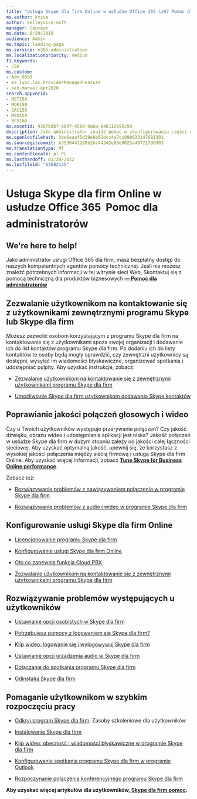 ```yaml
---
title: "Usługa Skype dla firm Online w usłudze Office 365 \x97 Pomoc dla administratorów"
ms.author: kvice
author: kelleyvice-msft
manager: laurawi
ms.date: 6/29/2018
audience: Admin
ms.topic: landing-page
ms.service: o365-administration
ms.localizationpriority: medium
f1.keywords:
- CSH
ms.custom:
- Adm_O365
- ms.lync.lac.ProviderManagedFeature
- seo-marvel-apr2020
search.appverid:
- MET150
- MOE150
- SAC150
- MSO150
- BCS160
ms.assetid: 4307bdbf-6097-458d-9a6a-048112695c59
description: Jako administrator znajdź pomoc w skonfigurowaniu części usługi Skype dla firm Online, w tym sieci, spotkań i wiadomości błyskawicznych oraz dostępu zewnętrznego dla użytkowników.
ms.openlocfilehash: 3be6eaaf5d39ebb62dcc4a7cc090633147681301
ms.sourcegitcommit: b3530441288b2bc44342e00e9025a49721796903
ms.translationtype: MT
ms.contentlocale: pl-PL
ms.lasthandoff: 03/20/2022
ms.locfileid: "63682135"
---
```

# <a name="skype-for-business-online-in-office-365---admin-help"></a>Usługa Skype dla firm Online w usłudze Office 365  Pomoc dla administratorów

## <a name="were-here-to-help"></a>We're here to help!

Jako administrator usługi Office 365 dla firm, masz bezpłatny dostęp do naszych kompetentnych agentów pomocy technicznej. Jeśli nie możesz znaleźć potrzebnych informacji w tej witrynie sieci Web, Skontaktuj się z pomocą techniczną dla produktów biznesowych **[— Pomoc dla administratorów](https://support.office.com/article/32a17ca7-6fa0-4870-8a8d-e25ba4ccfd4b)**
  
## <a name="let-your-users-contact-external-skype-or-skype-for-business-users"></a>Zezwalanie użytkownikom na kontaktowanie się z użytkownikami zewnętrznymi programu Skype lub Skype dla firm

Możesz zezwolić osobom korzystającym z programu Skype dla firm na kontaktowanie się z użytkownikami spoza swojej organizacji i dodawanie ich do list kontaktów programu Skype dla firm. Po dodaniu ich do listy kontaktów te osoby będą mogły sprawdzić, czy zewnętrzni użytkownicy są dostępni, wysyłać im wiadomości błyskawiczne, organizować spotkania i udostępniać pulpity. Aby uzyskać instrukcje, zobacz:
  
- [Zezwalanie użytkownikom na kontaktowanie się z zewnętrznymi użytkownikami programu Skype dla firm](https://support.office.com/article/b414873a-0059-4cd5-aea1-e5d0857dbc94)
    
- [Umożliwianie Skype dla firm użytkownikom dodawania Skype kontaktów](https://support.office.com/article/08666236-1894-42ae-8846-e49232bbc460)
    
## <a name="improve-call-and-video-quality"></a>Poprawianie jakości połączeń głosowych i wideo

Czy u Twoich użytkowników występuje przerywanie połączeń? Czy jakość dźwięku, obrazu wideo i udostępniania aplikacji jest niska? Jakość połączeń w usłudze Skype dla firm w dużym stopniu zależy od jakości całej łączności sieciowej. Aby uzyskać optymalną jakość, upewnij się, że korzystasz z wysokiej jakości połączenia między siecią firmową i usługą Skype dla firm Online. Aby uzyskać więcej informacji, zobacz **[Tune Skype for Business Online performance](tune-skype-for-business-online-performance.md)**. 
  
Zobacz też:
  
- [Rozwiązywanie problemów z nawiązywaniem połączenia w programie Skype dla firm](https://support.office.com/article/ca302828-783f-425c-bbe2-356348583771)
    
- [Rozwiązywanie problemów z audio i wideo w programie Skype dla firm](https://support.office.com/article/62777bc6-c52b-47ae-84ba-a8905c3b71dc)
    
## <a name="set-up-skype-for-business-online"></a>Konfigurowanie usługi Skype dla firm Online

- [Licencjonowanie programu Skype dla firm](https://support.office.com/article/3ed752b1-5983-43f9-bcfd-760619ab40a7)
    
- [Konfigurowanie usługi Skype dla firm Online](https://support.office.com/article/40296968-e779-4259-980b-c2de1c044c6e)
    
- [Oto co zapewnia funkcja Cloud PBX](https://support.office.com/article/bc9756d1-8a2f-42c4-98f6-afb17c29231c)
    
- [Zezwalanie użytkownikom na kontaktowanie się z zewnętrznymi użytkownikami programu Skype dla firm](https://support.office.com/article/b414873a-0059-4cd5-aea1-e5d0857dbc94)
    
## <a name="fix-problems-for-your-users"></a>Rozwiązywanie problemów występujących u użytkowników

- [Ustawianie opcji osobistych w Skype dla firm](https://support.office.com/article/68bacc31-71d3-44c3-a4d4-64da78c447aa#bkmk-stop-automatic-startup)
    
- [Potrzebujesz pomocy z logowaniem się Skype dla firm?](https://support.office.com/article/448b8ea7-5b33-444a-afd4-175fc9930d05)
    
- [Klip wideo: logowanie się i wylogowywuj Skype dla firm](https://support.office.com/article/8abed4b3-ac48-493e-9d76-0e10140e9451)
    
- [Ustawianie opcji urządzenia audio w Skype dla firm](https://support.office.com/article/2533d929-9814-4349-8ae4-fca29246e2ff)
    
- [Dołączanie do spotkania programu Skype dla firm](https://support.office.com/article/3862be6d-758a-4064-a016-67c0febf3cd5)
    
- [Odinstaluj Skype dla firm](https://support.office.com/article/28C4A036-7F22-406C-B7F4-87894CBAF902)
    
## <a name="help-your-users-get-started-quickly"></a>Pomaganie użytkownikom w szybkim rozpoczęciu pracy

- [Odkryj program Skype dla firm](https://support.office.com/article/8a3491a3-c095-4718-80cf-cbbe4afe4eba): Zasoby szkoleniowe dla użytkowników 
    
- [Instalowanie Skype dla firm](https://support.office.com/article/8a0d4da8-9d58-44f9-9759-5c8f340cb3fb)
    
- [Klip wideo: obecność i wiadomości błyskawiczne w programie Skype dla firm](https://support.office.com/article/c873b869-4ce0-4375-9bea-5de150eaf081)
    
- [Konfigurowanie spotkania programu Skype dla firm w programie Outlook](https://support.office.com/article/b8305620-d16e-4667-989d-4a977aad6556)
    
- [Rozpoczynanie połączenia konferencyjnego programu Skype dla firm](https://support.office.com/article/8dc8ac52-91ac-4db9-8672-11551fdaf997)
    
 **Aby uzyskać więcej artykułów dla użytkowników, [Skype dla firm pomoc](https://support.office.com/article/4fbe07ce-6b15-4a06-bcf0-baea57890410).**
  

